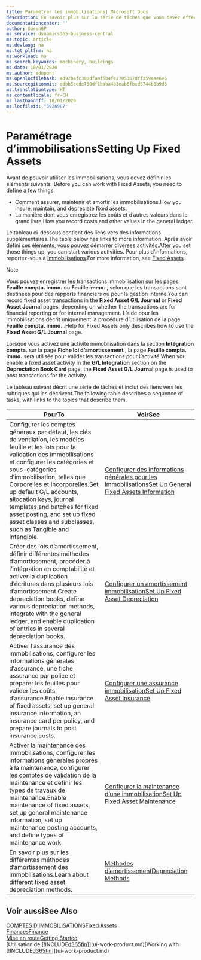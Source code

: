 ```yaml
---
title: Paramétrer les immobilisations| Microsoft Docs
description: En savoir plus sur la série de tâches que vous devez effectuer pour configurer les immobilisations, telles que les machines ou les bâtiments.
documentationcenter: ''
author: SorenGP
ms.service: dynamics365-business-central
ms.topic: article
ms.devlang: na
ms.tgt_pltfrm: na
ms.workload: na
ms.search.keywords: machinery, buildings
ms.date: 10/01/2020
ms.author: edupont
ms.openlocfilehash: 4d92b4fc380dfaaf5b4fe2705367dff359eae6e5
ms.sourcegitcommit: ddbb5cede750df1baba4b3eab8fbed6744b5b9d6
ms.translationtype: HT
ms.contentlocale: fr-CH
ms.lasthandoff: 10/01/2020
ms.locfileid: "3926987"
---
```

# <a name="setting-up-fixed-assets"></a><span data-ttu-id="b4fc2-103">Paramétrage d’immobilisations</span><span class="sxs-lookup"><span data-stu-id="b4fc2-103">Setting Up Fixed Assets</span></span>
<span data-ttu-id="b4fc2-104">Avant de pouvoir utiliser les immobilisations, vous devez définir les éléments suivants :</span><span class="sxs-lookup"><span data-stu-id="b4fc2-104">Before you can work with Fixed Assets, you need to define a few things:</span></span>  

* <span data-ttu-id="b4fc2-105">Comment assurer, maintenir et amortir les immobilisations.</span><span class="sxs-lookup"><span data-stu-id="b4fc2-105">How you insure, maintain, and depreciate fixed assets.</span></span>  
* <span data-ttu-id="b4fc2-106">La manière dont vous enregistrez les coûts et d’autres valeurs dans le grand livre.</span><span class="sxs-lookup"><span data-stu-id="b4fc2-106">How you record costs and other values in the general ledger.</span></span>  

<span data-ttu-id="b4fc2-107">Le tableau ci-dessous contient des liens vers des informations supplémentaires.</span><span class="sxs-lookup"><span data-stu-id="b4fc2-107">The table below has links to more information.</span></span> <span data-ttu-id="b4fc2-108">Après avoir défini ces éléments, vous pouvez démarrer diverses activités.</span><span class="sxs-lookup"><span data-stu-id="b4fc2-108">After you set those things up, you can start various activities.</span></span> <span data-ttu-id="b4fc2-109">Pour plus d’informations, reportez-vous à [Immobilisations](fa-manage.md).</span><span class="sxs-lookup"><span data-stu-id="b4fc2-109">For more information, see [Fixed Assets](fa-manage.md).</span></span>  

> [!NOTE]  
>   <span data-ttu-id="b4fc2-110">Vous pouvez enregistrer les transactions immobilisation sur les pages **Feuille compta. immo.** ou **Feuille immo.** , selon que les transactions sont destinées pour des rapports financiers ou pour la gestion interne.</span><span class="sxs-lookup"><span data-stu-id="b4fc2-110">You can record fixed asset transactions in the **Fixed Asset G/L Journal** or **Fixed Asset Journal** pages, depending on whether the transactions are for financial reporting or for internal management.</span></span> <span data-ttu-id="b4fc2-111">L’aide pour les immobilisations décrit uniquement la procédure d’utilisation de la page **Feuille compta. immo.** .</span><span class="sxs-lookup"><span data-stu-id="b4fc2-111">Help for Fixed Assets only describes how to use the **Fixed Asset G/L Journal** page.</span></span>  

<span data-ttu-id="b4fc2-112">Lorsque vous activez une activité immobilisation dans la section **Intégration compta.** sur la page **Fiche loi d’amortissement** , la page **Feuille compta. immo.** sera utilisée pour valider les transactions pour l’activité.</span><span class="sxs-lookup"><span data-stu-id="b4fc2-112">When you enable a fixed asset activity in the **G/L Integration** section on the **Depreciation Book Card** page, the **Fixed Asset G/L Journal** page is used to post transactions for the activity.</span></span>

<span data-ttu-id="b4fc2-113">Le tableau suivant décrit une série de tâches et inclut des liens vers les rubriques qui les décrivent.</span><span class="sxs-lookup"><span data-stu-id="b4fc2-113">The following table describes a sequence of tasks, with links to the topics that describe them.</span></span>  

| <span data-ttu-id="b4fc2-114">Pour</span><span class="sxs-lookup"><span data-stu-id="b4fc2-114">To</span></span> | <span data-ttu-id="b4fc2-115">Voir</span><span class="sxs-lookup"><span data-stu-id="b4fc2-115">See</span></span> |
| --- | --- |
| <span data-ttu-id="b4fc2-116">Configurer les comptes généraux par défaut, les clés de ventilation, les modèles feuille et les lots pour la validation des immobilisations et configurer les catégories et sous-catégories d’immobilisation, telles que Corporelles et Incorporelles.</span><span class="sxs-lookup"><span data-stu-id="b4fc2-116">Set up default G/L accounts, allocation keys, journal templates and batches for fixed asset posting, and set up fixed asset classes and subclasses, such as Tangible and Intangible.</span></span> |[<span data-ttu-id="b4fc2-117">Configurer des informations générales pour les immobilisations</span><span class="sxs-lookup"><span data-stu-id="b4fc2-117">Set Up General Fixed Assets Information</span></span>](fa-how-setup-general.md) |
| <span data-ttu-id="b4fc2-118">Créer des lois d’amortissement, définir différentes méthodes d’amortissement, procéder à l’intégration en comptabilité et activer la duplication d’écritures dans plusieurs lois d’amortissement.</span><span class="sxs-lookup"><span data-stu-id="b4fc2-118">Create depreciation books, define various depreciation methods, integrate with the general ledger, and enable duplication of entries in several depreciation books.</span></span> |[<span data-ttu-id="b4fc2-119">Configurer un amortissement immobilisation</span><span class="sxs-lookup"><span data-stu-id="b4fc2-119">Set Up Fixed Asset Depreciation</span></span>](fa-how-setup-depreciation.md) |
| <span data-ttu-id="b4fc2-120">Activer l’assurance des immobilisations, configurer les informations générales d’assurance, une fiche assurance par police et préparer les feuilles pour valider les coûts d’assurance.</span><span class="sxs-lookup"><span data-stu-id="b4fc2-120">Enable insurance of fixed assets, set up general insurance information, an insurance card per policy, and prepare journals to post insurance costs.</span></span> |[<span data-ttu-id="b4fc2-121">Configurer une assurance immobilisation</span><span class="sxs-lookup"><span data-stu-id="b4fc2-121">Set Up Fixed Asset Insurance</span></span>](fa-how-setup-insurance.md) |
| <span data-ttu-id="b4fc2-122">Activer la maintenance des immobilisations, configurer les informations générales propres à la maintenance, configurer les comptes de validation de la maintenance et définir les types de travaux de maintenance.</span><span class="sxs-lookup"><span data-stu-id="b4fc2-122">Enable maintenance of fixed assets, set up general maintenance information, set up maintenance posting accounts, and define types of maintenance work.</span></span> |[<span data-ttu-id="b4fc2-123">Configurer la maintenance d’une immobilisation</span><span class="sxs-lookup"><span data-stu-id="b4fc2-123">Set Up Fixed Asset Maintenance</span></span>](fa-how-setup-maintenance.md) |
| <span data-ttu-id="b4fc2-124">En savoir plus sur les différentes méthodes d’amortissement des immobilisations.</span><span class="sxs-lookup"><span data-stu-id="b4fc2-124">Learn about different fixed asset depreciation methods.</span></span> |[<span data-ttu-id="b4fc2-125">Méthodes d’amortissement</span><span class="sxs-lookup"><span data-stu-id="b4fc2-125">Depreciation Methods</span></span>](fa-depreciation-methods.md) |

## <a name="see-also"></a><span data-ttu-id="b4fc2-126">Voir aussi</span><span class="sxs-lookup"><span data-stu-id="b4fc2-126">See Also</span></span>
[<span data-ttu-id="b4fc2-127">COMPTES D’IMMOBILISATIONS</span><span class="sxs-lookup"><span data-stu-id="b4fc2-127">Fixed Assets</span></span>](fa-manage.md)  
[<span data-ttu-id="b4fc2-128">Finances</span><span class="sxs-lookup"><span data-stu-id="b4fc2-128">Finance</span></span>](finance.md)  
[<span data-ttu-id="b4fc2-129">Mise en route</span><span class="sxs-lookup"><span data-stu-id="b4fc2-129">Getting Started</span></span>](product-get-started.md)  
<span data-ttu-id="b4fc2-130">[Utilisation de [!INCLUDE[d365fin](includes/d365fin_md.md)]](ui-work-product.md)</span><span class="sxs-lookup"><span data-stu-id="b4fc2-130">[Working with [!INCLUDE[d365fin](includes/d365fin_md.md)]](ui-work-product.md)</span></span>
